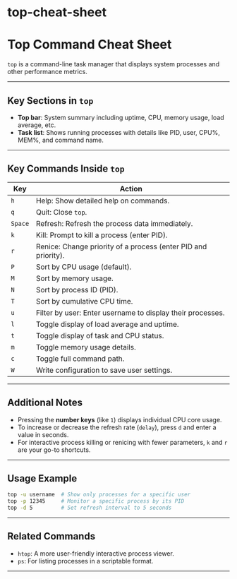 # top-cheat-sheet
# Top Command Cheat Sheet

`top` is a command-line task manager that displays system processes and other performance metrics.

---

## Key Sections in `top`

- **Top bar**: System summary including uptime, CPU, memory usage, load average, etc.
- **Task list**: Shows running processes with details like PID, user, CPU%, MEM%, and command name.

---

## Key Commands Inside `top`

| Key   | Action                                                         |
|-------|-----------------------------------------------------------------|
| `h`   | Help: Show detailed help on commands.                          |
| `q`   | Quit: Close `top`.                                             |
| `Space`| Refresh: Refresh the process data immediately.                |
| `k`   | Kill: Prompt to kill a process (enter PID).                    |
| `r`   | Renice: Change priority of a process (enter PID and priority). |
| `P`   | Sort by CPU usage (default).                                   |
| `M`   | Sort by memory usage.                                          |
| `N`   | Sort by process ID (PID).                                      |
| `T`   | Sort by cumulative CPU time.                                   |
| `u`   | Filter by user: Enter username to display their processes.     |
| `l`   | Toggle display of load average and uptime.                     |
| `t`   | Toggle display of task and CPU status.                         |
| `m`   | Toggle memory usage details.                                   |
| `c`   | Toggle full command path.                                      |
| `W`   | Write configuration to save user settings.                     |

---

## Additional Notes

- Pressing the **number keys** (like `1`) displays individual CPU core usage.
- To increase or decrease the refresh rate (`delay`), press `d` and enter a value in seconds.
- For interactive process killing or renicing with fewer parameters, `k` and `r` are your go-to shortcuts.

---

## Usage Example

```bash
top -u username  # Show only processes for a specific user
top -p 12345     # Monitor a specific process by its PID
top -d 5         # Set refresh interval to 5 seconds
```

---

## Related Commands

- `htop`: A more user-friendly interactive process viewer.
- `ps`: For listing processes in a scriptable format.

---
